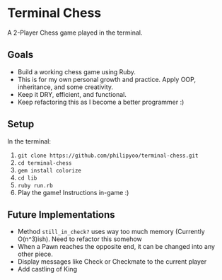 # Terminal Chess

A 2-Player Chess game played in the terminal.


## Goals

- Build a working chess game using Ruby.
- This is for my own personal growth and practice. Apply OOP, inheritance, and some creativity.
- Keep it DRY, efficient, and functional.
- Keep refactoring this as I become a better programmer :)


## Setup

In the terminal:

1. `git clone https://github.com/philipyoo/terminal-chess.git`
2. `cd terminal-chess`
3. `gem install colorize`
4. `cd lib`
5. `ruby run.rb`
6. Play the game! Instructions in-game  :)


## Future Implementations

- Method `still_in_check?` uses way too much memory (Currently O(n^3)ish). Need to refactor this somehow
- When a Pawn reaches the opposite end, it can be changed into any other piece.
- Display messages like Check or Checkmate to the current player
- Add castling of King
